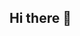 ## Hi there 👋

<!--
**RichRyan12/RichRyan12** is a ✨ _special_ ✨ repository because its `README.md` (this file) appears on your GitHub profile.

Here are some ideas to get you started:

I will become a profitable trader
-->
